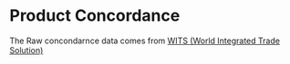 # Product Concordance

The Raw concondarnce data comes from [WITS (World Integrated Trade Solution)](https://wits.worldbank.org/product_concordance.html)

